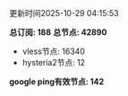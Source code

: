 更新时间2025-10-29 04:15:53

**总订阅: 188**
**总节点: 42890**
- vless节点: 16340
- hysteria2节点: 12

**google ping有效节点: 142**
